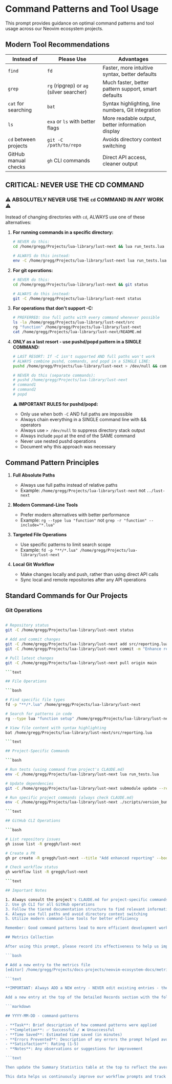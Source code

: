 
# Command Patterns and Tool Usage

This prompt provides guidance on optimal command patterns and tool usage across our Neovim ecosystem projects.

## Modern Tool Recommendations

| Instead of             | Please Use                       | Advantages                                     |
|------------------------|----------------------------------|------------------------------------------------|
| `find`                 | `fd`                             | Faster, more intuitive syntax, better defaults |
| `grep`                 | `rg` (ripgrep) or `ag` (silver searcher) | Much faster, better pattern support, smart defaults |
| `cat` for searching    | `bat`                            | Syntax highlighting, line numbers, Git integration |
| `ls`                   | `exa` or `ls` with better flags  | More readable output, better information display |
| `cd` between projects  | `git -C /path/to/repo`           | Avoids directory context switching |
| GitHub manual checks   | `gh` CLI commands                | Direct API access, cleaner output |

## CRITICAL: NEVER USE THE CD COMMAND

### ⚠️ ABSOLUTELY NEVER USE THE `cd` COMMAND IN ANY WORK ⚠️

Instead of changing directories with `cd`, ALWAYS use one of these alternatives:

1. **For running commands in a specific directory:**

   ```bash
   # NEVER do this:
   cd /home/gregg/Projects/lua-library/lust-next && lua run_tests.lua

   # ALWAYS do this instead:
   env -C /home/gregg/Projects/lua-library/lust-next lua run_tests.lua
   ```

1. **For git operations:**

   ```bash
   # NEVER do this:
   cd /home/gregg/Projects/lua-library/lust-next && git status

   # ALWAYS do this instead:
   git -C /home/gregg/Projects/lua-library/lust-next status
   ```

1. **For operations that don't support -C:**

   ```bash
   # PREFERRED: Use full paths with every command whenever possible
   ls -la /home/gregg/Projects/lua-library/lust-next/src
   rg "function" /home/gregg/Projects/lua-library/lust-next
   cat /home/gregg/Projects/lua-library/lust-next/README.md
   ```

1. **ONLY as a last resort - use pushd/popd pattern in a SINGLE COMMAND:**

   ```bash
   # LAST RESORT: If -C isn't supported AND full paths won't work
   # ALWAYS combine pushd, commands, and popd in a SINGLE LINE:
   pushd /home/gregg/Projects/lua-library/lust-next > /dev/null && command1 && command2 && popd > /dev/null

   # NEVER do this (separate commands):
   # pushd /home/gregg/Projects/lua-library/lust-next
   # command1
   # command2
   # popd
   ```

   ⚠️ **IMPORTANT RULES for pushd/popd:**

   - Only use when both `-C` AND full paths are impossible
   - Always chain everything in a SINGLE command line with && operators
   - Always use `> /dev/null` to suppress directory stack output
   - Always include `popd` at the end of the SAME command
   - Never use nested pushd operations
   - Document why this approach was necessary

## Command Pattern Principles

1. **Full Absolute Paths**
   - Always use full paths instead of relative paths
   - Example: `/home/gregg/Projects/lua-library/lust-next` not `../lust-next`

1. **Modern Command-Line Tools**
   - Prefer modern alternatives with better performance
   - Example: `rg --type lua "function"` not `grep -r "function" --include="*.lua"`

1. **Targeted File Operations**
   - Use specific patterns to limit search scope
   - Example: `fd -p "**/*.lua" /home/gregg/Projects/lua-library/lust-next`

1. **Local Git Workflow**
   - Make changes locally and push, rather than using direct API calls
   - Sync local and remote repositories after any API operations

## Standard Commands for Our Projects

### Git Operations

```bash

# Repository status
git -C /home/gregg/Projects/lua-library/lust-next status

# Add and commit changes
git -C /home/gregg/Projects/lua-library/lust-next add src/reporting.lua
git -C /home/gregg/Projects/lua-library/lust-next commit -m "Enhance reporting module with better error handling"

# Pull latest changes
git -C /home/gregg/Projects/lua-library/lust-next pull origin main

```text

## File Operations

```bash

# Find specific file types
fd -p "**/*.lua" /home/gregg/Projects/lua-library/lust-next

# Search for patterns in code
rg --type lua "function setup" /home/gregg/Projects/lua-library/lust-next

# View file content with syntax highlighting
bat /home/gregg/Projects/lua-library/lust-next/src/reporting.lua

```text

## Project-Specific Commands

```bash

# Run tests (using command from project's CLAUDE.md)
env -C /home/gregg/Projects/lua-library/lust-next lua run_tests.lua

# Update dependencies
git -C /home/gregg/Projects/lua-library/lust-next submodule update --remote

# Run specific project commands (always check CLAUDE.md)
env -C /home/gregg/Projects/lua-library/lust-next ./scripts/version_bump.lua patch

```text

## GitHub CLI Operations

```bash

# List repository issues
gh issue list -R greggh/lust-next

# Create a PR
gh pr create -R greggh/lust-next --title "Add enhanced reporting" --body "Implements the new reporting system with better error handling"

# Check workflow status
gh workflow list -R greggh/lust-next

```text

## Important Notes

1. Always consult the project's CLAUDE.md for project-specific commands
2. Use gh CLI for all GitHub operations
3. Follow the tiered documentation structure to find relevant information
4. Always use full paths and avoid directory context switching
5. Utilize modern command-line tools for better efficiency

Remember: Good command patterns lead to more efficient development workflows and clearer documentation.

## Metrics Collection

After using this prompt, please record its effectiveness to help us improve our documentation:

```bash

# Add a new entry to the metrics file
[editor] /home/gregg/Projects/docs-projects/neovim-ecosystem-docs/metrics/prompt-metrics.md

```text

**IMPORTANT: Always ADD a NEW entry - NEVER edit existing entries - these are historical records!**

Add a new entry at the top of the Detailed Records section with the following format:

```markdown

## YYYY-MM-DD - command-patterns

- **Task**: Brief description of how command patterns were applied
- **Completion**: ✅ Successful / ❌ Unsuccessful
- **Time Saved**: Estimated time saved (in minutes)
- **Errors Prevented**: Description of any errors the prompt helped avoid
- **Satisfaction**: Rating (1-5)
- **Notes**: Any observations or suggestions for improvement

```text

Then update the Summary Statistics table at the top to reflect the averaged metrics across all entries.

This data helps us continuously improve our workflow prompts and track effectiveness over time.

